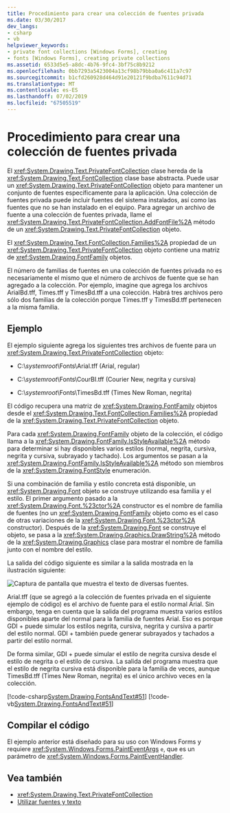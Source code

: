 ```yaml
---
title: Procedimiento para crear una colección de fuentes privada
ms.date: 03/30/2017
dev_langs:
- csharp
- vb
helpviewer_keywords:
- private font collections [Windows Forms], creating
- fonts [Windows Forms], creating private collections
ms.assetid: 6533d5e5-a8dc-4b76-9fc4-3bf75c8b9212
ms.openlocfilehash: 0bb7293a5423004a13cf98b79bba0a6c411a7c97
ms.sourcegitcommit: b1cfd260928d464d91e20121f9bdba7611c94d71
ms.translationtype: MT
ms.contentlocale: es-ES
ms.lasthandoff: 07/02/2019
ms.locfileid: "67505519"
---
```

# <a name="how-to-create-a-private-font-collection"></a>Procedimiento para crear una colección de fuentes privada
El <xref:System.Drawing.Text.PrivateFontCollection> clase hereda de la <xref:System.Drawing.Text.FontCollection> clase base abstracta. Puede usar un <xref:System.Drawing.Text.PrivateFontCollection> objeto para mantener un conjunto de fuentes específicamente para la aplicación. Una colección de fuentes privada puede incluir fuentes del sistema instalados, así como las fuentes que no se han instalado en el equipo. Para agregar un archivo de fuente a una colección de fuentes privada, llame el <xref:System.Drawing.Text.PrivateFontCollection.AddFontFile%2A> método de un <xref:System.Drawing.Text.PrivateFontCollection> objeto.  
  
 El <xref:System.Drawing.Text.FontCollection.Families%2A> propiedad de un <xref:System.Drawing.Text.PrivateFontCollection> objeto contiene una matriz de <xref:System.Drawing.FontFamily> objetos.  
  
 El número de familias de fuentes en una colección de fuentes privada no es necesariamente el mismo que el número de archivos de fuente que se han agregado a la colección. Por ejemplo, imagine que agrega los archivos ArialBd.tff, Times.tff y TimesBd.tff a una colección. Habrá tres archivos pero sólo dos familias de la colección porque Times.tff y TimesBd.tff pertenecen a la misma familia.  
  
## <a name="example"></a>Ejemplo  
 El ejemplo siguiente agrega los siguientes tres archivos de fuente para un <xref:System.Drawing.Text.PrivateFontCollection> objeto:  
  
- C:\\*systemroot*\Fonts\Arial.tff (Arial, regular)  
  
- C:\\*systemroot*\Fonts\CourBI.tff (Courier New, negrita y cursiva)  
  
- C:\\*systemroot*\Fonts\TimesBd.tff (Times New Roman, negrita)  
  
 El código recupera una matriz de <xref:System.Drawing.FontFamily> objetos desde el <xref:System.Drawing.Text.FontCollection.Families%2A> propiedad de la <xref:System.Drawing.Text.PrivateFontCollection> objeto.  
  
 Para cada <xref:System.Drawing.FontFamily> objeto de la colección, el código llama a la <xref:System.Drawing.FontFamily.IsStyleAvailable%2A> método para determinar si hay disponibles varios estilos (normal, negrita, cursiva, negrita y cursiva, subrayado y tachado). Los argumentos se pasan a la <xref:System.Drawing.FontFamily.IsStyleAvailable%2A> método son miembros de la <xref:System.Drawing.FontStyle> enumeración.  
  
 Si una combinación de familia y estilo concreta está disponible, un <xref:System.Drawing.Font> objeto se construye utilizando esa familia y el estilo. El primer argumento pasado a la <xref:System.Drawing.Font.%23ctor%2A> constructor es el nombre de familia de fuentes (no un <xref:System.Drawing.FontFamily> objeto como es el caso de otras variaciones de la <xref:System.Drawing.Font.%23ctor%2A> constructor). Después de la <xref:System.Drawing.Font> se construye el objeto, se pasa a la <xref:System.Drawing.Graphics.DrawString%2A> método de la <xref:System.Drawing.Graphics> clase para mostrar el nombre de familia junto con el nombre del estilo.  
  
 La salida del código siguiente es similar a la salida mostrada en la ilustración siguiente:  
  
 ![Captura de pantalla que muestra el texto de diversas fuentes.](./media/how-to-create-a-private-font-collection/various-fonts-text-output.png)  
  
 Arial.tff (que se agregó a la colección de fuentes privada en el siguiente ejemplo de código) es el archivo de fuente para el estilo normal Arial. Sin embargo, tenga en cuenta que la salida del programa muestra varios estilos disponibles aparte del normal para la familia de fuentes Arial. Eso es porque GDI + puede simular los estilos negrita, cursiva, negrita y cursiva a partir del estilo normal. GDI + también puede generar subrayados y tachados a partir del estilo normal.  
  
 De forma similar, GDI + puede simular el estilo de negrita cursiva desde el estilo de negrita o el estilo de cursiva. La salida del programa muestra que el estilo de negrita cursiva está disponible para la familia de veces, aunque TimesBd.tff (Times New Roman, negrita) es el único archivo veces en la colección.  
  
 [!code-csharp[System.Drawing.FontsAndText#51](~/samples/snippets/csharp/VS_Snippets_Winforms/System.Drawing.FontsAndText/CS/Class1.cs#51)]
 [!code-vb[System.Drawing.FontsAndText#51](~/samples/snippets/visualbasic/VS_Snippets_Winforms/System.Drawing.FontsAndText/VB/Class1.vb#51)]  
  
## <a name="compiling-the-code"></a>Compilar el código  
 El ejemplo anterior está diseñado para su uso con Windows Forms y requiere <xref:System.Windows.Forms.PaintEventArgs> `e`, que es un parámetro de <xref:System.Windows.Forms.PaintEventHandler>.  
  
## <a name="see-also"></a>Vea también

- <xref:System.Drawing.Text.PrivateFontCollection>
- [Utilizar fuentes y texto](using-fonts-and-text.md)
